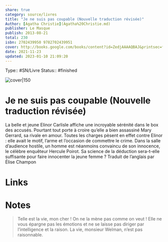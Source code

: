 ```yaml
---
share: true 
category: source/livres
title: "Je ne suis pas coupable (Nouvelle traduction révisée)"
Author: [Agatha Christie](Agatha%20Christie.md)
publisher: Le Masque
publish: 2013-08-21
total: 230
isbn: 2702439950 9782702439951
cover: http://books.google.com/books/content?id=ZedjAAAAQBAJ&printsec=frontcover&img=1&zoom=1&edge=curl&source=gbs_api
date: 2021-11-23
updated: 2023-01-10 21:09:20
---
```

Type:: #SN/Livre 
Status:: #finished 

![cover|150](http://books.google.com/books/content?id=ZedjAAAAQBAJ&printsec=frontcover&img=1&zoom=1&edge=curl&source=gbs_api)

# Je ne suis pas coupable (Nouvelle traduction révisée)

La belle et jeune Elinor Carlisle affiche une incroyable sérénité dans le box des accusés. Pourtant tout porte à croire qu’elle a bien assassiné Mary Gerrard, sa rivale en amour. Toutes les charges pèsent en effet contre Elinor : elle avait le motif, l’arme et l’occasion de commettre le crime. Dans la salle d’audience hostile, un homme est néanmoins convaincu de son innocence, le célèbre enquêteur Hercule Poirot. Sa science de la déduction sera-t-elle suffisante pour faire innocenter la jeune femme ? Traduit de l’anglais par Élise Champon

# Links

# Notes

> Telle est la vie, mon cher ! On ne la mène pas comme on veut ! Elle ne vous épargne pas les émotions et ne se laisse pas diriger par l’intelligence et la raison. La vie, monsieur Welman, n’est pas raisonnable.